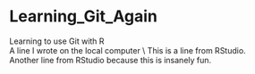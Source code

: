 # Learning_Git_Again
Learning to use Git with R \
A line I wrote on the local computer \ 
This is a line from RStudio. \
Another line from RStudio because this is insanely fun.
